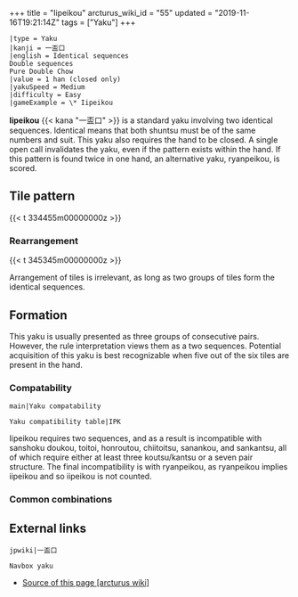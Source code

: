 +++
title = "Iipeikou"
arcturus_wiki_id = "55"
updated = "2019-11-16T19:21:14Z"
tags = ["Yaku"]
+++

```yaku
|type = Yaku
|kanji = 一盃口
|english = Identical sequences
Double sequences
Pure Double Chow
|value = 1 han (closed only)
|yakuSpeed = Medium
|difficulty = Easy
|gameExample = \* Iipeikou
```

**Iipeikou** {{< kana "一盃口" >}} is a standard yaku involving two identical sequences. Identical
means that both shuntsu must be of the same numbers and suit. This yaku also requires the hand to be
closed. A single open call invalidates the yaku, even if the pattern exists within the hand. If this
pattern is found twice in one hand, an alternative yaku, ryanpeikou, is scored.

## Tile pattern

{{< t 334455m00000000z >}}

### Rearrangement

{{< t 345345m00000000z >}}

Arrangement of tiles is irrelevant, as long as two groups of tiles form the identical sequences.

## Formation

This yaku is usually presented as three groups of consecutive pairs. However, the rule
interpretation views them as a two sequences. Potential acquisition of this yaku is best
recognizable when five out of the six tiles are present in the hand.

### Compatability

`main|Yaku compatability`

`Yaku compatibility table|IPK`

Iipeikou requires two sequences, and as a result is incompatible with sanshoku doukou, toitoi,
honroutou, chiitoitsu, sanankou, and sankantsu, all of which require either at least three
koutsu/kantsu or a seven pair structure. The final incompatibility is with ryanpeikou, as ryanpeikou
implies iipeikou and so iipeikou is not counted.

### Common combinations

## External links

`jpwiki|一盃口`

`Navbox yaku`

- [Source of this page [arcturus wiki]](http://arcturus.su/wiki/Iipeikou)
